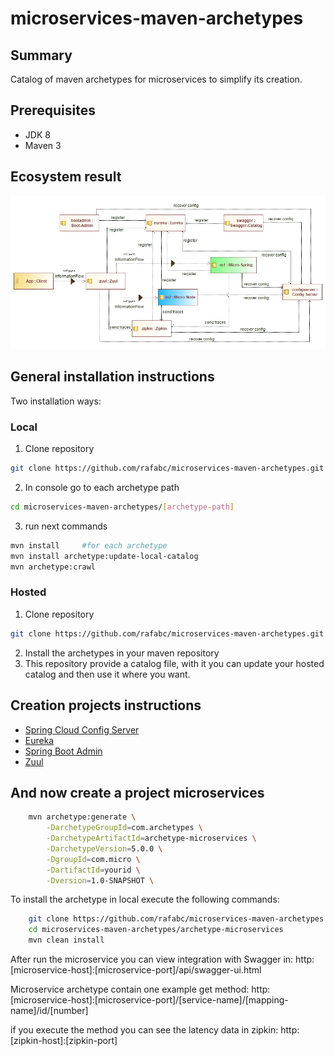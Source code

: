 microservices-maven-archetypes
======================================

Summary
-------
Catalog of maven archetypes for microservices to simplify its creation.

Prerequisites
-------------

- JDK 8
- Maven 3

Ecosystem result
-------
![Alt text](docs/archetypes.jpg?raw=true "Ecosystem")





General installation instructions
-------------
Two installation ways:

### Local

1. Clone repository
```bash
git clone https://github.com/rafabc/microservices-maven-archetypes.git
```
2. In console go to each archetype path
```bash
cd microservices-maven-archetypes/[archetype-path]
```
3. run next commands
```bash
mvn install 	#for each archetype
mvn install archetype:update-local-catalog
mvn archetype:crawl
```

### Hosted

1. Clone repository
```bash
git clone https://github.com/rafabc/microservices-maven-archetypes.git
```
2. Install the archetypes in your maven repository
3. This repository provide a catalog file, with it you can update your hosted catalog and then use it where you want.


Creation projects instructions
---
- [Spring Cloud Config Server](./archetype-config-server/)
- [Eureka](./archetype-eureka/)
- [Spring Boot Admin](./archetype-springbootadmin/)
- [Zuul](./archetype-zuul/)






And now create a project microservices
----------------

```bash
    mvn archetype:generate \
        -DarchetypeGroupId=com.archetypes \
        -DarchetypeArtifactId=archetype-microservices \
        -DarchetypeVersion=5.0.0 \
        -DgroupId=com.micro \
        -DartifactId=yourid \
        -Dversion=1.0-SNAPSHOT \
```
	 

To install the archetype in local execute the following commands:

```bash
    git clone https://github.com/rafabc/microservices-maven-archetypes.git
    cd microservices-maven-archetypes/archetype-microservices
    mvn clean install
```

After run the microservice you can view integration with Swagger in:
http:[microservice-host]:[microservice-port]/api/swagger-ui.html

Microservice archetype contain one example get method:
http:[microservice-host]:[microservice-port]/[service-name]/[mapping-name]/id/[number]

if you execute the method you can see the latency data in zipkin:
http:[zipkin-host]:[zipkin-port]
